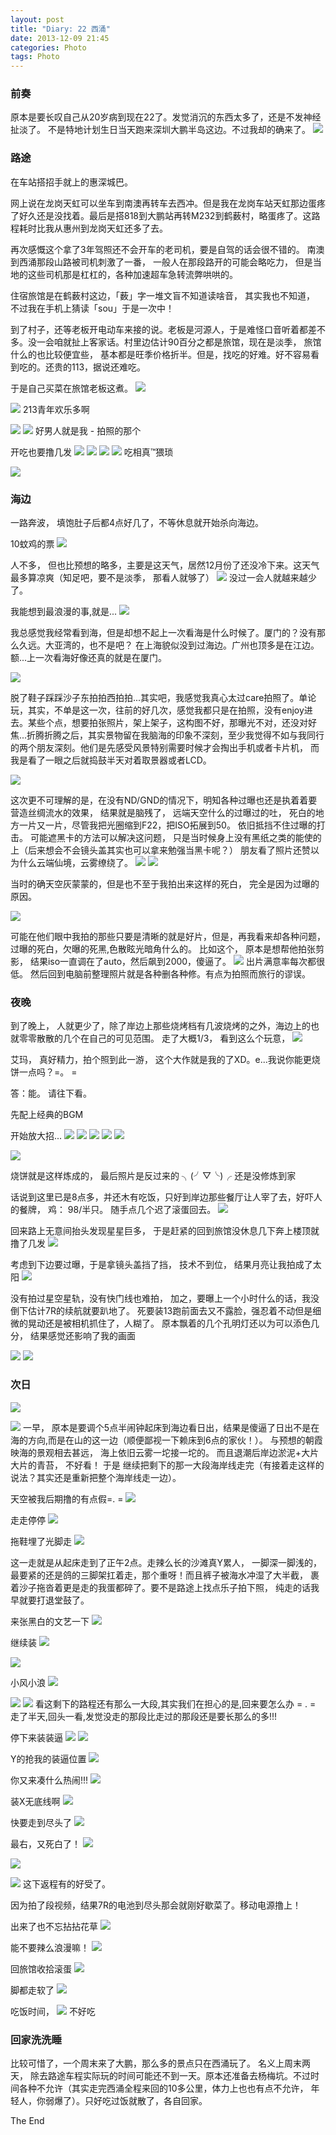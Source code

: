 ```yaml
---
layout: post
title: "Diary: 22 西涌"
date: 2013-12-09 21:45
categories: Photo
tags: Photo
---
```

<!--more-->

### 前奏

原本是要长叹自己从20岁病到现在22了。发觉消沉的东西太多了，还是不发神经扯淡了。
不是特地计划生日当天跑来深圳大鹏半岛这边。不过我却的确来了。
![](https://gagqnq.dm2303.livefilestore.com/y2pT6h43owO8EiTn6o9VHIg_p1PZomemBlxe-o6GH_DAMWAQcps5K1JoPpwYwV-pdCzSE1slV7PIVMR7E79K9wzwbVAftwBQ97UuQalra2S5cY/5DFEE622-D112-4EAD-9ABD-40C4DB871E2F.png?psid=1)

### 路途

在车站搭招手就上的惠深城巴。

网上说在龙岗天虹可以坐车到南澳再转车去西冲。但是我在龙岗车站天虹那边蛋疼了好久还是没找着。最后是搭818到大鹏站再转M232到鹤薮村，略蛋疼了。这路程耗时比我从惠州到龙岗天虹还多了去。

再次感慨这个拿了3年驾照还不会开车的老司机，要是自驾的话会很不错的。 南澳到西涌那段山路被司机刺激了一番， 一般人在那段路开的可能会略吃力， 但是当地的这些司机那是杠杠的，各种加速超车急转流弊哄哄的。

住宿旅馆是在鹤薮村这边，「薮」字一堆文盲不知道读啥音， 其实我也不知道， 不过我在手机上猜读「sou」于是一次中！

到了村子，还等老板开电动车来接的说。老板是河源人，于是难怪口音听着都差不多。没一会咱就扯上客家话。村里边估计90百分之都是旅馆，现在是淡季， 旅馆什么的也比较便宜些， 基本都是旺季价格折半。但是，找吃的好难。好不容易看到吃的。还贵的113，据说还难吃。

于是自己买菜在旅馆老板这煮。
![](https://gagqnq.dm2301.livefilestore.com/y2pcLdJI8nMKdBW_cNhnJjCwh56F6qOZhMFk0SZtjHIQYVYsFYM9jwG56zm51--fv-sdPmMwTJ3kjuAFvaRsCkUDhUjm1A6ln54iG59Svg32t8/DSC00499.jpg?psid=1)

![](https://gagqnq.dm1.livefilestore.com/y2pd3ErZ8OCuD7qiCug02mui-CF3Vu6bJVjQR_jo0p0wZfxzDDSD2DQTrl7A_mI38XbP-DeW3hVsGYTCowOqA_AQgBCx7tVunZUQteBuXHi_lA/DSC00504.jpg?psid=1)
213青年欢乐多啊

![](https://gagqnq.dm2301.livefilestore.com/y2p5FghB-a1jG1zRohmmdFk0YnYrGqO9HYsUCSZht3Q4KM5xWJCUwwe0MIitVNHTD8BPVhrJNJCe1Ik-el3v4EuP2YXBFi-52JcVZ6zQW-3m-c/DSC00513.jpg?psid=1)
![](https://gagqnq.dm2301.livefilestore.com/y2pfRXdDcl4CBltbsDFeWutiU-S8WmlbOzJ753q_HNiK844LIp9C28zqM-E0iOjbEvwVxUkLQFoH_TfKKgeFRniXupIv1JFo0DvJ-cHnrFODsM/DSC00515.jpg?psid=1)
好男人就是我 - 拍照的那个

开吃也要撸几发
![](https://gagqnq.dm2303.livefilestore.com/y2prWqbgQBfdXnt53di793Kby9LpEc1k6F4HyaUBLe3pfjgfvCUYfTgkGO1yO1iWu2PYT8Ck1FgFW8ZY6yCfXemypMiPYKwdbG6gzUQUWbP5eU/DSC00516.jpg?psid=1)
![](https://gagqnq.dm2302.livefilestore.com/y2pOnmQQGJZY-Hmfaj9eFcPGv-ZQ8UKP8kvD1upWayZ_D-p1erLOzOAoCJiKBFmllD6dm1lccvptQ79fUIHcM03xnfbiwlUCbBiw8F3giMKhe8/DSC00517.jpg?psid=1)
![](https://gagqnq.dm2302.livefilestore.com/y2pRGsDI_Mumvk4H6ClDbCD-WPGFuGsl6HhqLfDsUiPGHuxxtgj0CC-iZu0UdhfaWHWshKykUKLu0x1Wmh59GLCNIPYMv_PZ3z9NG__3CmcNPE/DSC00518.jpg?psid=1)
![](https://gagqnq.dm2304.livefilestore.com/y2p0seM2KAqi5ByT9VzSB3jHNsLKcko96ULaKFnGzkQJTTQ7BMe7BRsTSj2rsNeRAhvtQUBykcStSEsW7LSdJP4YDgiMBOr2OCC9VbQsA3Wusw/DSC00522.jpg?psid=1)
吃相真™猥琐

![](https://gagqnq.dm2301.livefilestore.com/y2pw-eSDDpT31TndLqOzQ052h2ljI5TJD_sJG95nIcCcvR07QE2G0rVYe7Zs00GlUVrSli2IJMVvxyCsZrdu7dMsefPCv20tCU7-JNRy5M9QUI/DSC00526.jpg?psid=1)

### 海边

一路奔波， 填饱肚子后都4点好几了，不等休息就开始杀向海边。

10蚊鸡的票
![](https://gagqnq.dm1.livefilestore.com/y2pJSDDSHfOuPivJxkLRrybJ8KwDz8PaysbdyDqblMgBvgjEfna9VOLbGE-uhoS00DJzVwrf1Ra2Fpye7dyvV9KRTPjP0TFKTCrw05vhvQ_9BY/DSC00527.jpg?psid=1)

人不多， 但也比预想的略多，主要是这天气，居然12月份了还没冷下来。这天气最多算凉爽（知足吧，要不是淡季， 那看人就够了）
![](https://gagqnq.dm2302.livefilestore.com/y2pHtPK00FcstXFyTkbAUl_P1Z-LurjPaDaJtI50Unv2BhKxQqfwqsSk7PqnKd4Nc73dPB9178lRGj_R-pmCrhHCwrajDhMtURlG9YYPv11nVc/DSC00545.jpg?psid=1)
没过一会人就越来越少了。

我能想到最浪漫的事,就是...
![](https://gagqnq.dm1.livefilestore.com/y2pC0wWNh3VSzj5tKKmkmMpMDW7hwLHNFmPspA5oHQlA-QVybv5nL_Kl72LjOhUTi4kylySOySOLfjVzlBax2KbHWjv__iVnvftNn7jdRaMPpw/DSC00531.jpg?psid=1)

我总感觉我经常看到海，但是却想不起上一次看海是什么时候了。厦门的？没有那么久远。大亚湾的，也不是吧？ 在上海貌似没到过海边。广州也顶多是在江边。 额...上一次看海好像还真的就是在厦门。

![](https://gagqnq.dm2302.livefilestore.com/y2pWokPd6yeS9JgHdZIyyVVnC7gNihXVV6THHymuF-ovT_qQL_Wx5nBiFRx_GyGC-cxJMztaNhY5os7wW-qMQ4G7td4rLzQNVKzOPQw7yYqps4/DSC00538-2.jpg?psid=1)

脱了鞋子踩踩沙子东拍拍西拍拍...其实吧，我感觉我真心太过care拍照了。单论玩，其实，不单是这一次，往前的好几次，感觉我都只是在拍照，没有enjoy进去。某些个点，想要拍张照片，架上架子，这构图不好，那曝光不对，还没对好焦...折腾折腾之后，其实景物留在我脑海的印象不深刻，至少我觉得不如与我同行的两个朋友深刻。他们是先感受风景特别需要时候才会掏出手机或者卡片机， 而我是看了一眼之后就捣鼓半天对着取景器或者LCD。

![](https://gagqnq.dm2304.livefilestore.com/y2psIy8_wZow7DEsk85JHPCFEf1p7S-5weKUApDTfw7Iz94zbISMr4U8YEC_BuJg9URFy43-MhVQRIsAZrFHLeZmhi52u2zCC_DcDbmEXQUsKU/DSC00548.jpg?psid=1)

这次更不可理解的是，在没有ND/GND的情况下，明知各种过曝也还是执着着要营造丝绸流水的效果，  结果就是脑残了， 远端天空什么的过曝过的吐， 死白的地方一片又一片，尽管我把光圈缩到F22，把ISO拓展到50。 依旧抵挡不住过曝的打击。 可能遮黑卡的方法可以解决这问题， 只是当时候身上没有黑纸之类的能使的上（后来想会不会镜头盖其实也可以拿来勉强当黑卡呢？）
朋友看了照片还赞以为什么云端仙境，云雾缭绕了。
![](https://gagqnq.dm1.livefilestore.com/y2pwuJe2GNPCI7OBkLq7gGPyvmnMrpRjsNSjENs3K2aXbFGxSY347OL7x-73C2hjgFXoq2wCbuXvLLKUB0ly3i9xHHdFPZqVmIVhC0UwrUT3x8/DSC00588.jpg?psid=1)
![](https://gagqnq.dm2303.livefilestore.com/y2pG4MWYuzrTS3Iy3k9Ou2N-z2EbFOE5z23k2j6SM0iGL5vonGU8EZb283BNjVZsvMLchYoEx8hnLsVJ3LWsaEQ6gvaS70O90pZS3Av7l7Fz8Y/DSC00590.jpg?psid=1)

当时的确天空灰蒙蒙的，但是也不至于我拍出来这样的死白， 完全是因为过曝的原因。

![](https://gagqnq.dm2303.livefilestore.com/y2pwlnuQ-GvGk8xIbsqime8VGEZeB-P8JJXm20LKNcrn8Fe5U7TyTFUddSsPG3ZoQwCwkAA4UcQIBw_16QJ1Z9DUBhhh9CHC1KyLhumOfj4oCc/DSC00592.jpg?psid=1)

可能在他们眼中我拍的那些只要是清晰的就是好片，但是，再我看来却各种问题，过曝的死白，欠曝的死黑,色散眩光暗角什么的。
比如这个， 原本是想帮他拍张剪影， 结果iso一直调在了auto，然后飙到2000，傻逼了。
![](https://gagqnq.dm2301.livefilestore.com/y2p8wGvKY0RyrzRaXLgqwEgWg1hJcRJeQV3oa6BbjlpG37jvn5bxpgF-Ccr32sj7O59Zdrzv-pn6n-toc1n2EcHBtSU7K3L2Jttwj9aSDKulTc/DSC00552.jpg?psid=1)
出片满意率每次都很低。 然后回到电脑前整理照片就是各种删各种修。有点为拍照而旅行的谬误。


### 夜晚
到了晚上， 人就更少了，除了岸边上那些烧烤档有几波烧烤的之外，海边上的也就零零散散的几个在自己的可见范围。
走了大概1/3， 看到这么个玩意，
![](https://gagqnq.dm2304.livefilestore.com/y2pvZNQYcOB6gXxMVJdrq92zyjsxSsyaoCQF87T10hxNyCNYwP_Umkpa-3Bsrb1pF7vfcLUa_m19usxSvJHevkCAva_lWV2KNSQ7V-V9UVJCiI/DSC00617-2.jpg?psid=1)

艾玛， 真好精力，拍个照到此一游， 这个大作就是我的了XD。e...我说你能更烧饼一点吗？=。 =

答：能。 请往下看。

先配上经典的BGM

[](http://m5.file.xiami.com/258/1258/6610/375918_14519_l.mp3?auth_key=5205b0c11bb45c41a17eee70ee248618-1386683095-0-null)

开始放大招...
![](https://gagqnq.dm2304.livefilestore.com/y2pwNiiRN6cW5i-TzXo3vbJqEjpz8PJM_31Yj5aj8HalIaLsa8IiMa9FDQb5sJk0yLt0P_NzONtIOt2k7QzoFhO1MLAKjEh3b2yybrqhu_Unmk/DSC00622.jpg?psid=1)
![](https://gagqnq.dm2303.livefilestore.com/y2p3M0HChPD7g_qjbVm_MFws0P0P7y9LiVhZZvCRXhUUzvJ3Sk_r0xaxEYyooJrIA2Uik_mXwrfHY7ETDnVEJUNA4GpvftuvmawIokC4F_S0Ho/DSC00623.jpg?psid=1)
![](https://gagqnq.dm2301.livefilestore.com/y2phSsgWdsh9amoCMk3tw4ZuYv9xfkvt9fgyFF57A3UoUClZ2qHABr5hbNySogjbXhe9mlXrBXEI0aKA5NT6EUyv5nnWV6P3sHSVl6dHDoETug/DSC00624.jpg?psid=1)
![](https://gagqnq.dm2301.livefilestore.com/y2pG4H_NxElO-d3Z7SZzUIIdLEJDnujKhD0Oe-FAfR35BHiC09N9C1zM2ZjAKaf6JUSfBAb1DKA3BtPQLPSTywiTozrcqTL2vj7SyB4kMpYvg0/DSC00625.jpg?psid=1)
![](https://gagqnq.dm2304.livefilestore.com/y2pyR2RMbvUW0ZQjbPK7JTgGWwkdjNZV8wYzI5Cj7bbtuPmdr6IPa4R-UbSl56Nz2vdHH_yaoksN1Q6ngXVLOQJPoyn42BtqHXb8JlMHenbcXI/DSC00626.jpg?psid=1)

![](https://gagqnq.dm2301.livefilestore.com/y2po5WLdyiePeydrREzfEC3xjBrOnf4SvMg3JWT3a-9EM7ZyRHy_X7ueEWgYEadiwX6lzrlGz1feoktmCbi0sFG5bWAB4g38OR9Cl5sc55NKIw/DSC00619.jpg?psid=1)

烧饼就是这样炼成的， 最后照片是反过来的 ╮(╯▽╰)╭  还是没修炼到家

话说到这里已是8点多，并还木有吃饭，只好到岸边那些餐厅让人宰了去，好吓人的餐牌， 鸡： 98/半只。 随手点几个迟了滚蛋回去。
![](https://gagqnq.dm1.livefilestore.com/y2pfg6tPLYTz6XsHbaoEzP4BIjQGHmFQx3sph6sG-51b-1Y9WYISknE-TOnf65rwhA14mX71D5Fg4Tepurhm9Svg7aku90PrO1Hm1ehFJmR70I/DSC00639.jpg?psid=1)

回来路上无意间抬头发现星星巨多， 于是赶紧的回到旅馆没休息几下奔上楼顶就撸了几发
![](https://gagqnq.dm2303.livefilestore.com/y2pDe9321asrwXsHSv71hMYr7IWzecsbc4NMrc27UPEZnHT_ZRvYswJmmfOYRlREaMFPRLMhcrVyB9XXIegBW8ohe85H2TpIGePetv_jG-u0tE/DSC00642.jpg?psid=1)

考虑到下边要过曝，于是拿镜头盖挡了挡， 技术不到位， 结果月亮让我拍成了太阳
![](https://gagqnq.dm1.livefilestore.com/y2pp7mAJGSbxpHYrjuN4t7MoWp7-Suby3Dp6V987_MMt6Z64gq-k6sk5j_oQ-nF63KtFdGvQ3ryRb7niJN6XVe_pSfibZEcAylCQde6DM4A3Bo/DSC00647.jpg?psid=1)


没有拍过星空星轨，没有快门线也难拍， 加之，要曝上一个小时什么的话，我没倒下估计7R的续航就要趴地了。
死要装13跑前面去又不露脸，强忍着不动但是细微的晃动还是被相机抓住了，人糊了。
原本飘着的几个孔明灯还以为可以添色几分， 结果感觉还影响了我的画面

![](https://gagqnq.dm2304.livefilestore.com/y2pHkOwDe5Niv1UiHg4whfIOJBkaYIvUSMwdKldJxxTm8ZAL9DmyG891nCMepVH8HFjmDMKBxEh2Kjes0uU4VoGNVFlfzZktTOdFpgmuon_rOM/DSC00654.jpg?psid=1)
![](https://gagqnq.dm2301.livefilestore.com/y2piFUYYpXwKeJhTJep02RuTMBYDuCr9J5pBPJVIWW2I8dl4PUN01IVYBlyWFxIbfBMdeP8XdLRu9oHZX16HjyfxmzQu1DaFsjgRXfReyqcVQ8/DSC00660.jpg?psid=1)


### 次日

![](https://gagqnq.dm2303.livefilestore.com/y2pV4x07-QBeDl6dX97ylHiqRKaQaduEeDBUVIQb2QwR_vnPMDiAMODWdcSlbv1C0p3wv-6pXoVsC-4PR1AemcNiyttYjNIroT8AeBDbqMaZNw/DSC00677.jpg?psid=1)

![](https://gagqnq.dm2303.livefilestore.com/y2p61qa2YKj4_gxMz9INElAA_2ozpqs0yvrIJyCAO3uSzlmY3CYjGPpkmSLYhnFOhv_UovWKoZtX6pW3hEOnfXBROd9NNW1Ip9l_aWoehE9aqw/DSC00714.jpg?psid=1)
一早， 原本是要调个5点半闹钟起床到海边看日出，结果是傻逼了日出不是在海的方向,而是在山的这一边（顺便鄙视一下赖床到6点的家伙！）。 与预想的朝霞映海的景观相去甚远， 海上依旧云雾一坨接一坨的。 而且退潮后岸边淤泥+大片大片的青苔， 不好看！ 于是 继续把剩下的那一大段海岸线走完（有接着走这样的说法？其实还是重新把整个海岸线走一边）。

天空被我后期撸的有点假=.  =
![](https://gagqnq.dm2301.livefilestore.com/y2pHK2HG0r9lg02GoUGDghXUDhpwG0lC1yYd8QLjA6apd2LIjVvElyDzsLT7shYukvRy_62XvwpmjX6Nm8Hbal0mlFyfKxBNYDMRlOfjEADVDg/DSC00703.jpg?psid=1)


走走停停
![](https://gagqnq.dm2302.livefilestore.com/y2pBYD_aaDjprf9KYU_u_zYMM1SckqfWIXw-FHwXbWoIQ4mRHm47H5za-sH1VAH7hn8K1rS-WuMRXW9SzGtsGkCYPJLe2Jg_HqqubbMqUavgvk/DSC00709.jpg?psid=1)

拖鞋埋了光脚走
![](https://gagqnq.dm2303.livefilestore.com/y2pWxTrORpw4DnzMLlre_cfFkJuOjTo-thK52m-HR-XyATHDHBd1SXzhw5qEBzPx-NqJkLb0WRIcOggPPDsqVOXlTKMVwCjierOiDEdF3n4ht8/DSC00727.jpg?psid=1)

这一走就是从起床走到了正午2点。走辣么长的沙滩真Y累人， 一脚深一脚浅的， 最要紧的还是鸽的三脚架扛着走，那个重呀！而且裤子被海水冲湿了大半截， 裹着沙子拖沓着更是走的我蛋都碎了。要不是路途上找点乐子拍下照， 纯走的话我早就要打退堂鼓了。

来张黑白的文艺一下
![](https://gagqnq.dm2302.livefilestore.com/y2pogHexUv0Mm5GesP8spt1YiX2tIh-B7c4Px5oLPVm4_LTzpUfkdF4STb6D5SB__-y7H9zfOCX8Q0nS6WAjL89YOT0xlpfqtO84UW4I4fcvc0/DSC00723.jpg?psid=1)

继续装
![](https://gagqnq.dm2304.livefilestore.com/y2p3o57nUdFAGtU2UtcDh8y2Yt4ovzqTybQSAKFMucVQiEt5B1G0bXorGV7O-1oX4zAttXtWWnhNCiIZlsTihUWLOMUShzwK7rPDs5Go6jODrg/DSC00726.jpg?psid=1)

![](https://gagqnq.dm2303.livefilestore.com/y2pmxOzbwRV6VXTmu0Cg_9Ofy_npSkScE_nun5jfPkkCqa7a_TfRsv_NOaKi-NPV9BRy7Bsb1BSRRX9Ox6-Zv9YmBCl3KQtCXMqJbZYzwTwYYs/DSC00730.jpg?psid=1)

小风小浪
![](https://gagqnq.dm2302.livefilestore.com/y2p7_iAbWPjrQ-SgT2FA6N1v3_V1x9ME1-dHDYgoitKqijmRpZV4bB4f_4YLuvcPhjoN49dCfHhvoLAeD_m9talQsXI-IELA-LD0XrhIR_n20E/DSC00738.jpg?psid=1)

![](https://gagqnq.dm2302.livefilestore.com/y2pXBI8mvTG9kldKoAFvLBQj_uYPe5zTZhtZdHPjSdys26lihRgJHgMHBXIUMUTyTwMO0-mjFK0ZmRUmDRCHna1yxDNtH1efRE5ktVIiH9-myQ/DSC00745.jpg?psid=1)
![](https://gagqnq.dm2304.livefilestore.com/y2pV-TkvjyiPT6PmzE--NkaWY0oB99wIdm8Tdev0lIpVzTDb3uaRMfM16HD6sNTWrgW95tDmOnGiLQW3k1R-HVy7SMo_Jxtxl1ubMUM1y8Clcs/DSC00748.jpg?psid=1)
看这剩下的路程还有那么一大段,其实我们在担心的是,回来要怎么办 = .  = 走了半天,回头一看,发觉没走的那段比走过的那段还是要长那么的多!!!

停下来装装逼
![](https://gagqnq.dm2303.livefilestore.com/y2ptmr53NBM6_4fbY83_RbUc-4YX6kkLBqB9w_wIiTU12BW-KVH0sDrvC-Qasnp38y4x-EiYDmYGiCjw_8howc6daDnPw7z7VMVrSpCuBX1dJ8/DSC00750.jpg?psid=1)
![](https://gagqnq.dm2303.livefilestore.com/y2pNiQ4Ki3nq3OPFXoxHaKn9JHtBXWN4aDS8upfjURN5RHJRe-H8O1df38bKsmRL7chcqQsb-o13V4vMFZyFbb5oA_VF5R0SP6whRz6WeubBKA/DSC00753.jpg?psid=1)

Y的抢我的装逼位置
![](https://gagqnq.dm2303.livefilestore.com/y2pepyXG_FYWw_eJtQ0aG3Qbi0w9x3BaESqOQs2StZnVgKp1qeGyFIkNb_LmmDfRqEackmgAUx-NJoJiSA2zqOuUvGPPiWCuKQgA3tmMhzbKjc/DSC00755.jpg?psid=1)

你又来凑什么热闹!!!
![](https://gagqnq.dm1.livefilestore.com/y2pXeEBJleg18bL68rz9OR1T6lvM4Lpc0FmDpliJK4v5E3PU4h-BGjg-5a3q3yRWbbZYj6q5g8hI3AQOqrKzb931daAsCtLHRSb6rcO53M7fE8/DSC00760.jpg?psid=1)

装X无底线啊
![](https://gagqnq.dm2303.livefilestore.com/y2pTzM6EEo_iuGAydhC1TIRlLxbkY2RYsPf0PtHewkNOcu5oPAVWVYkj_BDg0-98DRmjqCMmdw3ja-yVPJSY80m8gvAuvY1U4zLw4A7ZMab-_M/DSC00769.jpg?psid=1)

快要走到尽头了
![](https://gagqnq.dm2302.livefilestore.com/y2pBAqXNlYWrNNgACK9Ry6cMm9dAhLcn5uhfe0-3BzCr7Xy9Kov0Ez5Tov8t0AjhCQQf3R94gHH-_vo1p0RJFLfwb-_TdfJXHELROTGJVJ_rfY/DSC00772.jpg?psid=1)

最右，又死白了！
![](https://gagqnq.dm2304.livefilestore.com/y2p4jdZeIE7MDtBYz08y0yCScEuzksF1iHJtsiDfJy-OzPWblBlDwv_vZPMkxwde0g1UydQZv6l4S5QVH91RxENaru3CbinAvVBRVDW80Ys_YQ/DSC00781.jpg?psid=1)

![](https://gagqnq.dm1.livefilestore.com/y2pbY80YvyahYHKwVPG1F43-O7vGILHtRI-1OFIANN5xcsP1zgQC3-VsKbKwvt3LIsgV4GYi7_vLr1Kln9upLeg7J_AqHAiDw_FZ6xbMBSUefQ/DSC00783.jpg?psid=1)

![](https://gagqnq.dm2301.livefilestore.com/y2p-aD3YLG-EMDUUTaVE_eLFLhCFBTQek3SYXN-5VMkJyS_74acovV6N3LsX_ZsJYkzzhkhd5gtu4exJa5i50CNtTaTFlrm1_ch7dFj57zEAFU/DSC00787.jpg?psid=1)
这下返程有的好受了。


因为拍了段视频，结果7R的电池到尽头那会就刚好歇菜了。移动电源撸上！

出来了也不忘拈拈花草
![](https://gagqnq.dm2304.livefilestore.com/y2pI9_zfpqxJk6BrnwC9xgkKa3n8GjALUZsUaohj3AgyyBC718wNpW60Y3B7Ni7s1eIn08-A9Jm8qj3BeFqHZXUtN8gSaHUYgtVXp7pakREbKE/DSC00794.jpg?psid=1)

能不要辣么浪漫嘛！
![](https://gagqnq.dm1.livefilestore.com/y2pkjNK2Wy4y1ZL7Uh2KiQpFg4Yv-iFWXjtBsCaOra870Rittkhr2GqMrdSEVu9ECjpsf4kcex-pi1-8AvdsYSJnJHU48R1iYCe-bv-jE5gJpM/DSC00791.jpg?psid=1)

回旅馆收拾滚蛋
![](https://gagqnq.dm1.livefilestore.com/y2pzmfmgUPTtWEt8-BLRHnh5YqOyDb3m3ibjsPvCElNrLMe3U8VxE0K0PMVI3Dc8TXDszSEeHj_k2tjrFhFJyHCo32Bu7TOYy_mBapxuVmrbTQ/DSC00799.jpg?psid=1)

脚都走软了
![](https://gagqnq.dm1.livefilestore.com/y2pZC2NVCt0QL-oon3CgG1gD0fR5fM0LuUFw8BDO1wkSEE-cjFkmrlGjDVUrHl44R2h9JRJiwC1DwmU4i96hhlGyeMht_8HGVLyrmDn3d9BMY8/DSC00800.jpg?psid=1)

吃饭时间，
![](https://gagqnq.dm2301.livefilestore.com/y2pi0ehmr246W8cK2_w7AiGy5z3oiVvLSpc8NluqyQ92tzyMfQHzJ4AijKIbtp5a-dFkbrL6aqudhDBSmyiLSl5F6Z5NXo3hdkLM-Suifj_-mw/DSC00803.jpg?psid=1)
不好吃

### 回家洗洗睡

比较可惜了，一个周末来了大鹏，那么多的景点只在西涌玩了。 名义上周末两天， 除去路途车程实际玩的时间可能还不到一天。原本还准备去杨梅坑。不过时间各种不允许（其实走完西涌全程来回的10多公里，体力上也也有点不允许， 年轻人，你弱爆了）。只好吃过饭就散了，各自回家。

The End
















